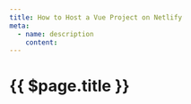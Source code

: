 ```yaml
---
title: How to Host a Vue Project on Netlify
meta:
  - name: description
    content: 
---
```


# {{ $page.title }}

